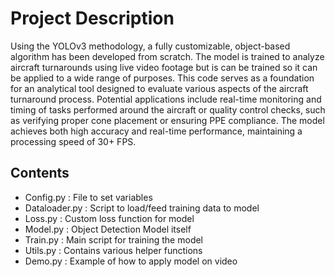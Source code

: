 # Project Description

Using the YOLOv3 methodology, a fully customizable, object-based algorithm has been developed from scratch. The model is trained to analyze aircraft turnarounds using live video footage but is can be trained so it can be applied to a wide range of purposes. This code serves as a foundation for an analytical tool designed to evaluate various aspects of the aircraft turnaround process. Potential applications include real-time monitoring and timing of tasks performed around the aircraft or quality control checks, such as verifying proper cone placement or ensuring PPE compliance. The model achieves both high accuracy and real-time performance, maintaining a processing speed of 30+ FPS.

## Contents

- Config.py  :  File to set variables
- Dataloader.py : Script to load/feed training data to model
- Loss.py : Custom loss function for model
- Model.py : Object Detection Model itself
- Train.py : Main script for training the model
- Utils.py  : Contains various helper functions
- Demo.py  : Example of how to apply model on video
